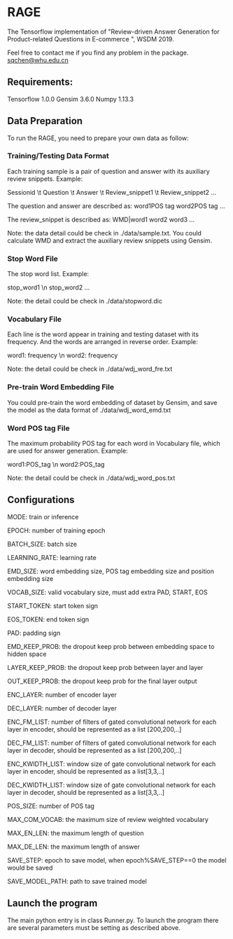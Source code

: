 # RAGE
The Tensorflow implementation of "Review-driven Answer Generation for Product-related Questions in E-commerce ", WSDM 2019.


Feel free to contact me if you find any problem in the package.
sqchen@whu.edu.cn

## Requirements:
Tensorflow 1.0.0
Gensim 3.6.0
Numpy 1.13.3

## Data Preparation
To run the RAGE, you need to prepare your own data as follow:

### Training/Testing Data Format
Each training sample is a pair of question and answer with its auxiliary review snippets.
Example: 

Sessionid \t Question \t Answer \t Review_snippet1 \t Review_snippet2 … 

The question and answer are described as: word1<pos>POS tag word2<pos>POS tag … 

The review_snippet is described as: WMD|word1 word2 word3 …

Note: the data detail could be check in ./data/sample.txt. You could calculate WMD and extract the auxiliary review snippets using Gensim.


### Stop Word File
The stop word list.
Example: 

stop_word1 \n stop_word2 …

Note: the detail could be check in ./data/stopword.dic


### Vocabulary File
Each line is the word appear in training and testing dataset with its frequency. And the words are arranged in reverse order.
Example:

word1: frequency \n word2: frequency

Note: the detail could be check in ./data/wdj_word_fre.txt


 ### Pre-train Word Embedding File
You could pre-train the word embedding of dataset by Gensim, and save the model as the data format of ./data/wdj_word_emd.txt


### Word POS tag File
The maximum probability POS tag for each word in Vocabulary file, which are used for answer generation.
Example:

word1:POS_tag \n word2:POS_tag

Note: the detail could be check in ./data/wdj_word_pos.txt


## Configurations
MODE: train or inference

EPOCH: number of training epoch

BATCH_SIZE: batch size

LEARNING_RATE: learning rate

EMD_SIZE: word embedding size, POS tag embedding size and position embedding size

VOCAB_SIZE: valid vocabulary size, must add extra PAD, START, EOS

START_TOKEN: start token sign

EOS_TOKEN: end token sign

PAD: padding sign

EMD_KEEP_PROB: the dropout keep prob between embedding space to hidden space

LAYER_KEEP_PROB: the dropout keep prob between layer and layer

OUT_KEEP_PROB: the dropout keep prob for the final layer output

ENC_LAYER: number of encoder layer

DEC_LAYER: number of decoder layer

ENC_FM_LIST: number of filters of gated convolutional network for each layer in encoder, should be represented as a list [200,200,..]

DEC_FM_LIST: number of filters of gated convolutional network for each layer in decoder, should be represented as a list [200,200,..]

ENC_KWIDTH_LIST: window size of gate convolutional network for each layer in encoder, should be represented as a list[3,3,..]

DEC_KWIDTH_LIST: window size of gate convolutional network for each layer in decoder, should be represented as a list[3,3,..]

POS_SIZE: number of POS tag

MAX_COM_VOCAB: the maximum size of review weighted vocabulary

MAX_EN_LEN: the maximum length of question

MAX_DE_LEN: the maximum length of answer

SAVE_STEP: epoch to save model, when epoch%SAVE_STEP==0 the model would be saved

SAVE_MODEL_PATH: path to save trained model

## Launch the program
The main python entry is in class Runner.py. To launch the program there are several parameters must be setting as described above.
